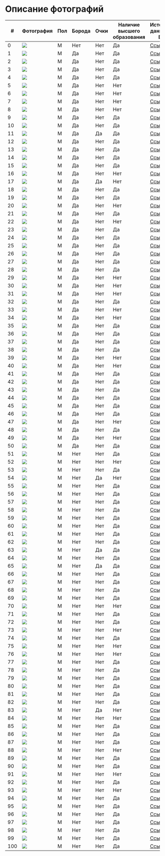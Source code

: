 # Описание фотографий


| # | Фотография | Пол | Борода | Очки | Наличие высшего образования | Источник данных о ВО | Источник фото |
|---|---|---|---|---|---|---|---|
| 0 |![](/Elon_Musk.jpg) | M | Нет | Нет | Да | [Ссылка](https://ru.wikipedia.org/wiki/%D0%9C%D0%B0%D1%81%D0%BA,_%D0%98%D0%BB%D0%BE%D0%BD) | [Ссылка](https://ru.wikipedia.org/wiki/%D0%9C%D0%B0%D1%81%D0%BA,_%D0%98%D0%BB%D0%BE%D0%BD) | 
| 1 |![](/beard/1_Princ_Garry.png) | M | Да | Нет | Да | [Ссылка](https://zen.yandex.ru/media/id/5cb45b2d8fc6bd00b323c1a9/korolevskoe-obrazovanie-gde-uchilis-chleny-korolevskoi-semi-5d7d3721aad4363eae52d0b2)  | [Ссылка](https://fb.ru/post/celebrities/2020/9/11/243199) |
| 2 |![](/beard/2_Jamie_Dornan.jpg) | М | Да | Нет | Да |[Ссылка](https://yandex.ru/turbo/24smi.org/s/celebrity/199-dzhejmi-dornan.html) |[Ссылка](https://smoda.elpais.com/celebrities/jamie-dornan-personalmente-no-me-va-el-sadomasoquismo/amp/) |
| 3 |![](/beard/3_Danila_Kozlovski.jpg) | М | Да | Нет | Да |[Ссылка](https://ru.wikipedia.org/wiki/%D0%9A%D0%BE%D0%B7%D0%BB%D0%BE%D0%B2%D1%81%D0%BA%D0%B8%D0%B9,_%D0%94%D0%B0%D0%BD%D0%B8%D0%BB%D0%B0_%D0%92%D0%B0%D0%BB%D0%B5%D1%80%D1%8C%D0%B5%D0%B2%D0%B8%D1%87) |[Ссылка](https://www.beicon.ru/events/v_lenkome_vruchili_premiyu_tvorcheskoe_otkryitie_imeni_olega_yankovskogo) |
| 4 |![](/beard/4_Djared_Leto.jpg) | М | Да | Нет | Да |[Ссылка](https://www.wikidata.org/wiki/Q484523) |[Ссылка](https://www.pinterest.ru/pin/136022851219645096/) |
| 5 |![](/beard/5_Leonardo_Di_Caprio.jpg) | М | Да | Нет | Нет |[Ссылка](https/en.wikipedia.org/wiki/Leo_DiCaprio#Early_life_and_acting_background) |[Ссылка](https://www.pinterest.ru/pin/AW0JtiDud00D0AelQF7Y35NehexW_6_L9savk0hVY95egwJB5BrdPH8/) |
| 6 |![](/beard/6_Lionel_Messi.jpg) | М | Да | Нет | Нет |[Ссылка](https://www.sport-express.ru/football/france/reviews/lionel-messi-biografiya-i-karera-v-futbole-napadayuschego-sbornoy-argentiny-dostizheniya-lichnaya-zhizn-forvarda-i-foto-1944163/) |[Ссылка](https://twitter.com/thibaut_hubert?lang=ru)  |
| 7 |![](/beard/7rayan.jpg) | М | Да | Нет | Нет |[Ссылка](https://www.mentoday.ru/life/career/28-znamenitostey-brosivshih-shkolu-i-ne-poluchivshih-vysshego-obrazovaniya/) |[Ссылка](https://tyumen.ananasposter.ru/ryan-gosling-2) |
| 8 |![](/beard/8_Robert_Pattinsson.jpg) | М | Да | Нет | Нет |[Ссылка](https://ru.wikipedia.org/wiki/%D0%9F%D0%B0%D1%82%D1%82%D0%B8%D0%BD%D1%81%D0%BE%D0%BD,_%D0%A0%D0%BE%D0%B1%D0%B5%D1%80%D1%82) |[Ссылка](https://viva.ua/lifestar/news/30790-zvezdniy-otsheljnik-robert-pattinson-udivil-gustoy-borodoy-i-sderjannim-obrazom.html) |
| 9 |![](/beard/9_Bred_Pitt.jpg) | М | Да | Нет | Да |[Ссылка](https://ru.wikipedia.org/wiki/%D0%9F%D0%B8%D1%82%D1%82,_%D0%91%D1%80%D1%8D%D0%B4) |[Ссылка](http://www.bp-info.ru/images/public/2010-01-30/18.htm) |
| 10 |![](/beard/10_Habenski_Konstantin.jpg) | М | Да | Нет | Да |[Ссылка](https://ru.wikipedia.org/wiki/%D0%A5%D0%B0%D0%B1%D0%B5%D0%BD%D1%81%D0%BA%D0%B8%D0%B9,_%D0%9A%D0%BE%D0%BD%D1%81%D1%82%D0%B0%D0%BD%D1%82%D0%B8%D0%BD_%D0%AE%D1%80%D1%8C%D0%B5%D0%B2%D0%B8%D1%87) |[Ссылка](https://www.metronews.ru/novosti/glavnoe/reviews/konstantin-habenskiy-bolezn-ne-konec-puti-1147662/?ua=dt) |
| 11 |![](/beard/11vladimir.jpg) | М | Да | Да | Да |[Ссылка](https://www.kino-teatr.ru/kino/acter/m/ros/5041/bio/) |[Ссылка](https://muzhyazheny.ru/womans/zhena-aktera-vladimira-yaglycha) |
| 12 |![](/beard/12_Sergei_Baduk.jpg) | М | Да | Нет | Да |[Ссылка](https://biographe.ru/sportsmeni/sergey-baduk/) |[Ссылка](https://www.goodfon.ru/download/sergei-badiuk-bodibilder-myshchtsy-bodybuilder-boroda-muscle/1080x960/) |
| 13 |![](/beard/13_Nikita_Djigurda.jpeg) | М | Да | Нет | Да |[Ссылка](https://biographe.ru/znamenitosti/nikita-dzhigurda/) |[Ссылка](https://krestyanka.com/biografii-izvestnyh-ljudej/nikita-dzhigurda.html) |
| 14 |![](/beard/14_bilan.jpg) | М | Да | Нет | Да |[Ссылка](http://www.bolshoyvopros.ru/questions/1741278-kakoe-obrazovanie-u-dimy-bilan.html) |[Ссылка](https://interesnyefakty.org/dima-bilan/)|
| 15 |![](/beard/15_Valerii_Meladze.jpg) | М | Да | Нет | Да |[Ссылка](https://ria.ru/20200623/1573298290.html) |[Ссылка](https://kak2z.ru/index.php?topic=624570.0) |
| 16 |![](/beard/16_Stas_Mihailov.jpg) | М | Да | Нет | Нет |[Ссылка](https://zen.yandex.ru/media/kakprosto.ru/stas-mihailov-biografiia-tvorchestvo-karera-lichnaia-jizn-5c05556777022f00acf3cc05)|[Ссылка](https://vk.com/stas_mihailoff_photo_audio_video) |
| 17 |![](/beard/17_Maxim_Fadeev.jpg) | М | Да | Да | Нет |[Ссылка](https://ru.wikipedia.org/wiki/%D0%A4%D0%B0%D0%B4%D0%B5%D0%B5%D0%B2,_%D0%9C%D0%B0%D0%BA%D1%81%D0%B8%D0%BC_%D0%90%D0%BB%D0%B5%D0%BA%D1%81%D0%B0%D0%BD%D0%B4%D1%80%D0%BE%D0%B2%D0%B8%D1%87#%D0%91%D0%B8%D0%BE%D0%B3%D1%80%D0%B0%D1%84%D0%B8%D1%8F) |[Ссылка](https://tvcenter.ru/news-tv/stars/maksim-fadeev-ob-otechestvennyh-reperah/) |
| 18 |![](/beard/18_Alexande_Revva.jpg) | М | Да | Нет | Да |[Ссылка](https://www.kino-teatr.ru/kino/acter/m/star/41529/bio/) |[Ссылка](https://obaldela.ru/detsla-rezidentu-comedy-club-aleksandru-revve/) |
| 19 |![](/beard/19_Djigan.jpg) | М | Да | Нет | Да |[Ссылка](https://svpressa.ru/persons/dzhigan/) |[Ссылка](https://www.maximonline.ru/guide/promo/_article/dzhigan-znaet-chto-podarit-beremennoj-zhene/) |
| 20 |![](/beard/20_Amiran_Sardarov.jpg) | М | Да | Нет | Нет |[Ссылка](https://uznayvse.ru/znamenitosti/biografiya-amiran-sardarov.html) |[Ссылка](https://360tv.ru/news/obschestvo/avtor-dnevnika-hacha-popal-v-avariju-v-moskve/) |
| 21 |![](/beard/21_Boris_Sokol.jpg) | М | Да | Нет | Да |[Ссылка](https://kinofilmpro.ru/akteryi/biografii/sergej-romanovich) |[Ссылка](https://graziamagazine.ru/stars/anastasiya-reshetova-i-eshche-5-zvezd-kotorye-smenili-veru/?from=main_big) |
| 22 |![](/beard/22_Timati.jpg) | М | Да | Нет | Нет |[Ссылка](https://otvet.mail.ru/question/22893781) |[Ссылка](https://privately.ru/moda/133504-timati-podtverdil-svoe-uchastie-v-novom-sezone-shou-holostjak-.html) |
| 23 |![](/beard/23_Dmitriy_Kudryashov.jpg) | М | Да | Нет | Да |[Ссылка](https://mma.express/fighters/boxing/dmitriy-kudryashov) |[Ссылка](http://www.vsenabox.ru/news/?PAGEN_1=4&PAGEN_3=47)|
| 24 |![](/beard/24_navalnii.jpg) | М | Да | Нет | Да |[Ссылка](https://svpressa.ru/persons/aleksey-navalnyy/) |[Ссылка](https://www.standaard.be/cnt/dmf20160410_02228645)|
| 25 |![](/beard/25_Kadyrov.jpg) | М | Да | Нет | Да |[Ссылка](https://zen.yandex.ru/media/chechnya/akademik-i-professor-kadyrov-gde-kogda-na-kogo-uchilsia-glava-chechenskoi-respubliki-60f6fcc2ef98b3251fea9160) |[Ссылка](https://grozniy.bezformata.com/listnews/ramzan-kadirov-za-svoyu-pozitciyu/88363838/?amp=1)  |
| 26 |![](/beard/26_Zelenski.jpg) | М  | Да | Нет | Да |[Ссылка](http://www.bolshoyvopros.ru/questions/3202354-kakoe-obrazovanie-u-vladimira-zelenskogo-stanet-li-on-slugoj-naroda.html) |[Ссылка](https://yakutsk.ru/news/id10190-leonkov-obyasnil-s-kem-zelenskij-budet-voevat-posle-unichtozheniya-vsu-na-donbasse/)|
| 27 |![](/beard/27matti.jpg) | М  | Да | Нет | Да |[Ссылка](https://ru.wikipedia.org/wiki/%D0%9C%D0%B0%D0%BA%D0%BA%D0%BE%D0%BD%D0%B0%D1%85%D0%B8,_%D0%9C%D1%8D%D1%82%D1%82%D1%8C%D1%8E)   |[Ссылка](https://www.kino-teatr.ru/kino/news/y2019/11/19542/foto/i2/176002//)  |
| 28 |![](/beard/28_Adam_Levin.jpeg) | М  | Да | Нет | Да |[Ссылка](https://translated.turbopages.org/proxy_u/en-ru.ru.494412a3-62cdd0ad-013f37a3-74722d776562/https/en.wikipedia.org/wiki/Adam_Levine)  |[Ссылка](https://www.elle.ru/krasota/trendy/top-10-samyih-seksualnyih-borodatyih-mujchin/)  |
| 29 |![](/beard/29_Jake_Jilenholl.jpeg) | М  | Да | Нет | Нет |[Ссылка](https://uznayvse.ru/znamenitosti/biografiya-dzheyk-dzhillenhol.html)   |[Ссылка](https://www.elle.ru/krasota/trendy/top-10-samyih-seksualnyih-borodatyih-mujchin/)  |
| 30 |![](/beard/30_Jason_Stathem.jpeg) | М  | Да | Нет | Нет |[Ссылка](https://otvet.mail.ru/question/83505995)   |[Ссылка](https://www.elle.ru/krasota/trendy/top-10-samyih-seksualnyih-borodatyih-mujchin/) |
| 31 |![](/beard/31_shaya_Labaf.jpeg) | М  | Да | Нет | Нет |[Ссылка](https://yandex.ru/turbo/24smi.org/s/celebrity/3310-shaia-labaf.html)   |[Ссылка](https://www.elle.ru/krasota/trendy/top-10-samyih-seksualnyih-borodatyih-mujchin/)  |
| 32 |![](/beard/32_Andrew_Garfild.jpeg) | М  | Да | Нет | Да |[Ссылка](https://ru.wikipedia.org/wiki/%D0%93%D0%B0%D1%80%D1%84%D0%B8%D0%BB%D0%B4,_%D0%AD%D0%BD%D0%B4%D1%80%D1%8E)   |[Ссылка](https://www.elle.ru/krasota/trendy/top-10-samyih-seksualnyih-borodatyih-mujchin/) |
| 33 |![](/beard/33_Andrew_Hamman.jpg) | М  | Да | Нет | Нет |[Ссылка](https://zvezda.today/people/andre-hamann/)   |[Ссылка](https://www.pinterest.ru/pin/680606562415863641/)  |
| 34 |![](/beard/34_Uilli_Cartie.jpg) | М  | Да | Нет | Нет |[Ссылка](https://dev.abcdef.wiki/wiki/Willy_Cartier)  |[Ссылка](https://www.pinterest.ru/pin/168040629820201094/)  |
| 35 |![](/beard/35_Basta.jpg) | М  | Да | Нет | Да |[Ссылка](https://nationmagazine.ru/people/gramotnye-vse-stali-kakoe-obrazovanie-u-timati-basty-oksimirona-i-drugikh-reperov/)   |[Ссылка](https://www.pinterest.ru/pin/168040629820201094/)  |
| 36 |![](/beard/36_Ivan_Dorn.jpg) | М  | Да | Нет | Да |[Ссылка](https://uznayvse.ru/znamenitosti/biografiya-ivan-dorn.html)   |[Ссылка](https://klops.ru/interview/2019-06-14/194907-proryv-na-zapad-delo-dolgoe-ivan-dorn-rasskazal-o-pokorenii-zagranichnoy-auditorii-i-kontserte-v-kaliningrade)  |
| 37 |![](/beard/37_Alexei_Chumakov.jpeg) | М  | Да | Нет | Да |[Ссылка](https://biographe.ru/znamenitosti/aleksey-chumakov/)   |[Ссылка](https://tmbw.ru/aleksey-chumakov-trogatelno-pozdravil-doch-s-dnem-rozhdeniya)  |
| 38 |![](/beard/38_Mihail_Shufutinski.jpg) | М  | Да | Нет | Да |[Ссылка](https://biographe.ru/znamenitosti/mihail-shufutinskiy/) |[Ссылка](https://www.shazam.com/ru/artist/%D0%B3%D1%80%D1%83%D0%BF%D0%BF%D0%B0-%D0%B1%D0%B5%D0%BB%D0%BE%D0%B2%D0%B5%D0%B6%D1%81%D0%BA%D0%B0%D1%8F-%D0%BF%D1%83%D1%89%D0%B0/983531375) |
| 39 |![](/beard/39_Zak_Galifanski.jpg) | М  | Да | Нет | Нет |[Ссылка](https://www.kinopoisk.ru/name/44646/)  |[Ссылка](http://almode.ru/stars/30069-zak-galifianakis-65-foto.html)  |
| 40 |![](/beard/40_Kianu_Rivz.jpg) | М  | Да | Нет | Нет |[Ссылка](https://uznayvse.ru/znamenitosti/biografiya-kianu-rivz.html)  |[Ссылка](https://womendays.org/kianu-rivz/)  |
| 41 |![](/beard/41_Hiu_Jackman.jpg) | М  | Да | Нет | Да |[Ссылка](https://ru.wikipedia.org/wiki/%D0%94%D0%B6%D0%B5%D0%BA%D0%BC%D0%B0%D0%BD,_%D0%A5%D1%8C%D1%8E)   |[Ссылка](http://almode.ru/stars/30043-hju-dzhekman-67-foto.html)  |
| 42 |![](/beard/42_Vyacheslav_Malcev.jpg) | М  | Да | Нет | Да |[Ссылка](https://bragin-sasha.livejournal.com/4007304.html) |[Ссылка](https://www.4vsar.ru/news/88132.html) |
| 43 |![](/beard/43_Milonov.jpg) | М  | Да | Нет | Да |[Ссылка](https://er.ru/person/444820ee-ac6d-4022-9eb7-15f0b3192d6d)   |[Ссылка](https://skolkolet.com/vitaliy-milonov)  |
| 44 |![](/beard/44_Abramovich.jpeg) | М  | Да | Нет | Да |[Ссылка](https://vd-tv.ru/content/biografiia-romana-abramovicha)   |[Ссылка](https://www.sports.ru/tribuna/blogs/foooootballnewsssssss/3022423.html?service_comment_id=1107517838%C2%A6post%C2%A63022423) |
| 45 |![](/beard/45_Denis_Parfenov.jpg) | М  | Да | Нет | Да |[Ссылка](https://federalcity.ru/index.php?newsid=10532)   |[Ссылка](http://duma.gov.ru/multimedia/photo/45798/) |
| 46 |![](/beard/46_Magomed_Daylov.jpg) | М  | Да | Нет | Да |[Ссылка](https://chechnya.gov.ru/people/daudov-magomed-hozhahmedovich/)   |[Ссылка](https://m.fishki.net/anti/2098381-smi-uznali-ob-izbienii-glavy-verhovnogo-suda-chechni-spikerom-parlamenta.html)  |
| 47 |![](/beard/47_Ulik.jpg) | М  | Да | Нет | Нет |[Ссылка](https://yandex.ru/turbo/24smi.org/s/celebrity/97112-iulii-oneshko.html)   |[Ссылка](https://top10z.ru/top-goods/test-na-skolko-xorosho-ty-znaesh-yulika.html)  |
| 48 |![](/beard/48_Dava.jpg) | М  | Да | Нет | Да |[Ссылка](https://toppeoples.ru/dava/#Obrazovanie)   |[Ссылка](https://www.starhit.ru/novosti/dava-zakupil-odejdu-na-million-rubley-212933/)  |
| 49 |![](/beard/49_Litvinov.jpg) | М  | Да | Нет | Нет |[Ссылка](https://zarplatto.ru/mihail-litvin-skolko-zarabatyvaet-millioner-samorodok/)   |[Ссылка](https://www.ku66.ru/news/bloger_litvin_obidelsja_na_kanal_rossija_posle_reportazha_o_sebe_psy_vonjuchie/2021-02-12-51192) |
| 50 |![](/beard/50_Agutin.jpg)|М|Да|Нет|Да|[Ссылка](https://www.kakprosto.ru/kak-955137-biografiya-i-lichnaya-zhizn-leonida-agutina#:~:text=Леонид%20Агутин%20имеет%20высшее%20режиссерское,свой%20будущий%20хит%20«Босоногий%20мальчик»)|[Ссылка](https://fb.ru/post/celebrities/2020/4/22/203777) | 
| 51 |![](/beard/51_Nikolai_Sobolev.jpg) | М  | Нет | Нет | Да |[Ссылка](https://youtube-lessons.ru/videoblogery/nikolaj-sobolev/) |[Ссылка](https://fotocpytnik.ru/stil/nikolaj-sobolev-rost.html)  |
| 52 |![](/beard/52_Ysachev.jpg) | М  | Нет | Нет | Нет |[Ссылка](https://zen.yandex.ru/media/gdezhivet/videobloger-ruslan-usachev--biografiia-sekrety-lichnoi-jizni-i-tiajelaia-rabota-5eaa81fa102eee24419d5724)   |[Ссылка](https://newelhome.com/post/34128909655739963/%D0%A0%D1%83%D1%81%D0%BB%D0%B0%D0%BD-%D0%A3%D1%81%D0%B0%D1%87%D0%B5%D0%B2/)  |
| 53 |![](/beard/53_Dud.jpg) | М  | Нет | Нет | Да |[Ссылка](https://toppeoples.ru/yuriy-dud/) |[Ссылка](https://problogerov.ru/jurij-dud-biografija-lichnaja-zhizn/)|
| 54 |![](/beard/54_Potrnyagin.jpg) | М  | Нет | Да | Нет |[Ссылка](https://hrmonitor.ru/bio/dmitriy-portnyagin.html#i-2)  |[Ссылка](https://www.deloforum63.ru/)  |
| 55 |![](/beard/55_Putin.jpg) | М  | Нет | Нет | Да |[Ссылка](https://tass.ru/info/6967925?utm_source=yandex.ru&utm_medium=organic&utm_campaign=yandex.ru&utm_referrer=yandex.ru)   |[Ссылка](https://uz.sputniknews.ru/20210414/putin-sdelal-vtoruyu-privivku-ot-covid-19--i-srazu-otpravilsya-provodit-zasedanie-18326578.html)  |
| 56 |![](/beard/56_Moor.jpg) | М  | Нет | Нет | Да |[Ссылка](https://admtyumen.ru/ogv_ru/gov/scheme/MoorAV/Bio.htm) |[Ссылка](https://ugra-news.ru/article/pozdravleniya_s_yubileem_ot_dobrykh_sosedey/) |
| 57 |![](/beard/57_Medvedev.jpg) | М  | Нет | Нет | Да |[Ссылка](https://ru.wikipedia.org/wiki/Медведев,_Дмитрий_Анатольевич)   |[Ссылка](https://russische-botschaft.ru/ru/medvedev/) |
| 58 |![](/beard/58_Andrey_Turchak.jpeg) | М  | Нет | Нет | Да |[Ссылка](http://suai.ru/es/about/graduates/?LANG=ru) |[Ссылка](https://nsk.rbc.ru/nsk/14/11/2019/5dcce0839a79471c0616e545) |
| 59 |![](/beard/59_Roman_Zhilin.jpg) | М  | Нет | Нет | Да |[Ссылка](https://sbs.edu.ru/programms/speakers/roman-zhilin) |[Ссылка](https://elot.ru/profile/32005265)  |
| 60 |![](/beard/60_Anton_Vlasov.jpg) | М  | Нет | Нет | Да |[Ссылка](https://www.kino-teatr.ru/kino/acter/m/ros/458010/bio/)   |[Ссылка](http://m.kino-teatr.ru/kino/acter/m/ros/458010/com/)  |
| 61 |![](/beard/61_Khovanskiy.jpg) | М  | Нет | Нет | Да |[Ссылка](https://wikipedia.org.ru/vikipediya-yuriya-khovanskogo/)   |[Ссылка](https://yandex.ru/images/search?text=%D0%B1%D0%BB%D0%BE%D0%B3%D0%B3%D0%B5%D1%80%20%D1%85%D0%BE%D0%B2%D0%B0%D0%BD%D1%81%D0%BA%D0%B8%D0%B9&from=tabbar&pos=5&rpt=simage&img_url=https%3A%2F%2Fpbs.twimg.com%2Fmedia%2FCIlf96oUYAAKRZK.jpg&lr=2) |
| 62 |![](/beard/62_Sobyanin.jpg) | М  | Нет | Нет | Да |[Ссылка](https://yakapitalist.ru/prof/gde-uchilsya-sobyanin/)   |[Ссылка](https://krukovo.mos.ru/presscenter/news/detail/2005482.html)  |
| 63 |![](/beard/63_Galkin.jpg) | М  | Нет | Да | Да |[Ссылка](https://news.rambler.ru/other/42050059-biografiya-maksim-galkin/)   |[Ссылка](https://www.kino-teatr.ru/lifestyle/news/y2018/2-6/14210/)  |
| 64 |![](/beard/64_Sergei_Bezrukov.jpg) | М  | Нет | Нет | Да |[Ссылка](https://ru.wikipedia.org/wiki/%D0%91%D0%B5%D0%B7%D1%80%D1%83%D0%BA%D0%BE%D0%B2,_%D0%A1%D0%B5%D1%80%D0%B3%D0%B5%D0%B9_%D0%92%D0%B8%D1%82%D0%B0%D0%BB%D1%8C%D0%B5%D0%B2%D0%B8%D1%87)  |[Ссылка](http://almode.ru/stars/29916-sergej-bezrukov-62-foto.html)  |
| 65 |![](/beard/65_Malakhov.jpg) | М  | Нет | Да | Да |[Ссылка](http://malahov.ru/biografiya)  |[Ссылка](http://almode.ru/stars/29904-andrej-malahov-67-foto.html)  |
| 66 |![](/beard/66_Pavel_Volya.jpg) | М  | Нет | Нет | Да |[Ссылка](https://www.thevoicemag.ru/stars/biography/pavel-volia/)   |[Ссылка](https://wpten.ru/category/fitnes/p/587571/lyajsan-utyasheva-i-pavel-volya-komu-oni-nravyatsya)  |
| 67 |![](/beard/67_Sergei_Svetlakov.jpeg) | М  | Нет | Нет | Да |[Ссылка](https://biographe.ru/znamenitosti/sergey-svetlakov/)   |[Ссылка](https://www.ok-magazine.ru/stars/interview/149521-sergej-svetlakov-chuvstvo-neizvestnosti-pomogaet-dvigatsya-vpered) |
| 68 |![](/beard/68_Alexei_Sherbakov.jpeg) | М  | Нет | Нет | Да |[Ссылка](https://yandex.ru/turbo/24smi.org/s/celebrity/3178-aleksei-shcherbakov.html)   |[Ссылка](https://standup.tnt-online.ru/hero/aleksey-shcherbakov)  |
| 69 |![](/beard/69_Emir_Koshokov.jpg) | М  | Нет | Нет | Да |[Ссылка](https://yandex.ru/turbo/24smi.org/s/celebrity/168650-emir-kashokov.html)   |[Ссылка](https://filmnavi.ru/person/emir-kashokov_5045079)  |
| 70 |![](/beard/70_Oleg_Myami.jpeg) | М  | Нет | Нет | Нет |[Ссылка](https://wikipedia.org.ru/vikipediya-olega-mayami/)|[Ссылка](https://xn--35-dlcmp7ch.xn--p1ai/news/2021/06/29/izvestnyy_rossiyskiy_pop_ispolnitel_oleg_mayami_posetil_vologodskuyu_oblast)  |
| 71 |![](/beard/71_Azamat_Musagaliev.jpeg) | М  | Нет | Нет | Да |[Ссылка](https://kino.mail.ru/person/699824_azamat_musagaliev/)  |[Ссылка](https://tatiana-photo.ru/%D1%81%D0%B5%D0%BC%D1%8C%D1%8F-%D0%B0%D0%B7%D0%B0%D0%BC%D0%B0%D1%82%D0%B0-%D0%BC%D1%83%D1%81%D0%B0%D0%B3%D0%B0%D0%BB%D0%B8%D0%B5%D0%B2%D0%B0-%D1%84%D0%BE%D1%82%D0%BE)  |
| 72 |![](/beard/72_Nurlan_Saburov.jpg) | М  | Нет | Нет | Да |[Ссылка](https://ru.wikipedia.org/wiki/%D0%A1%D0%B0%D0%B1%D1%83%D1%80%D0%BE%D0%B2,_%D0%9D%D1%83%D1%80%D0%BB%D0%B0%D0%BD_%D0%90%D0%BB%D0%B8%D0%B1%D0%B5%D0%BA%D0%BE%D0%B2%D0%B8%D1%87)   |[Ссылка](https://swyper.ru/bloggers/stendap/komiki/nurlan-saburov/biografiya-umorista-iz-kazahstana/)  |
| 73 |![](/beard/73_Sergei_Orlov.jpg) | М  | Нет | Нет | Нет |[Ссылка](https://100biografiy.ru/tv/sergej-orlov)   |[Ссылка](https://uchastniki.com/bloggers/sergej-orlov.html)  |
| 74 |![](/beard/74_Shastun.jpg) | М  | Нет | Нет | Да |[Ссылка](https://persono.ru/biography/anton-shastun/)  |[Ссылка](https://fi.pinterest.com/pin/820640363342107182/)  |
| 75 |![](/beard/75_Niletto.jpg) | М  | Нет | Нет | Нет |[Ссылка](https://zhizn-zvezd.ru/niletto-danil-prytkov-biografiya-lichnaya-zhizn-roditeli-ego-devushka/)  |[Ссылка](https://tvcenter.ru/biz/10-sovremennyh-molodyozhnyh/?nv4dieatuy=y)  |
| 76 |![](/beard/76_Milohin.jpg) | М  | Нет | Нет | Нет |[Ссылка](http://www.bolshoyvopros.ru/questions/3816936-danja-milohin-kakoe-u-nego-obrazovanie.html)  |[Ссылка](https://new-interview.ru/blogeryi/danya-milohin-vpiska/)  |
| 77 |![](/beard/77_Uri_Loza.jpg) | М  | Нет | Нет | Да |[Ссылка](https://24smi.org/celebrity/2105-yurij-loza.html)  |[Ссылка](https://www.paparazzi.ru/blogs/Bagirova/493314/) |
| 78 |![](/beard/78_Mihail_Shac.jpg) | М  | Нет | Нет | Да |[Ссылка](https://7days.ru/stars/bio/mikhail-shats/bio.htm) |[Ссылка](https://blitz.plus/mikhail-shac?_gl=1*1d4gtmi*_ga*Rm5fbmE5QjdFWmlRRTF2andZSDlvQ3BnclJkNzVJaTItY0kxZ2t6cDM3dlZnb1Y4UWEzdDNfZTkwS3k4Sm9jOQ..)  |
| 79 |![](/beard/79_Shalyapin.jpg) | М  | Нет | Нет | Да |[Ссылка](http://www.shalyapin.ru/biografia/)  |[Ссылка](https://www.paparazzi.ru/blogs/Bagirova/477841/)  |
| 80 |![](/beard/80_Ponasenkov.jpg) | М  | Нет | Нет | Да |[Ссылка](https://begeton.com/blog/2321-evgenij-ponasenkov-knigi-memy-lichnaya-zhizn-biografiya-vojna-1812-kanal-zdravogo-smysla/)  |[Ссылка](https://novostinedeli.net/news/world/10518/) |
| 81 |![](/beard/81_Vladimir_Vinokur.jpg) | М  | Нет | Нет | Да |[Ссылка](https://ru.wikipedia.org/wiki/%D0%92%D0%B8%D0%BD%D0%BE%D0%BA%D1%83%D1%80,_%D0%92%D0%BB%D0%B0%D0%B4%D0%B8%D0%BC%D0%B8%D1%80_%D0%9D%D0%B0%D1%82%D0%B0%D0%BD%D0%BE%D0%B2%D0%B8%D1%87)|[Ссылка](https://xn--46-mlcej4bhjj.xn--p1ai/lica/zhena-vinokura.html)  |
| 82 |![](/beard/82_Ivan_Abramov.jpeg) | М  | Нет | Нет | Да |[Ссылка](https://stories-of-success.ru/iskusstvo/ivana-abramova)   |[Ссылка](https://standup.tnt-online.ru/hero/ivan-abramov)  |
| 83 |![](/beard/83_Leps.jpg) | М  | Нет | Да | Нет |[Ссылка](https://stories-of-success.ru/grigoriya-lepsa)   |[Ссылка](https://ru.facemarket.org/roster/grigory_leps/)  |
| 84 |![](/beard/84_Dominic_Djoker.jpg) | М  | Нет | Нет | Нет |[Ссылка](https://muz-tv.ru/stars/dominick_jocker/)   |[Ссылка](http://known-name.ru/face/dominik-dzhoker/foto/2)  |
| 85 |![](/beard/85_Dmitrij-Guberniev.jpg) | М  | Нет | Нет | Да |[Ссылка](http://guberniev.tv/)   |[Ссылка](https://astrosolution.ru/znamenitosti-po-znakam-zodiaka/znamenitosti-vesy-muzhchiny-zhenshhiny/znamenitosti-vesy-muzhchiny-dmitrij-guberniev/)  |
| 86 |![](/beard/86_Fomin.jpg) | М  | Нет | Нет | Да |[Ссылка](https://www.kino-teatr.ru/kino/acter/m/star/38684/bio/)  |[Ссылка](https://tvcenter.ru/zvezdy/mitya-fomin-snova-privlekaet-vnimanie-obschestvennosti-foto-v-neglizhe/)  |
| 87 |![](/beard/87_Burunov.jpg) | М  | Нет | Нет | Да |[Ссылка](https://zen.yandex.ru/media/dossier/znamenityi-sergei-burunov-v-kakom-voennom-uchilisce-uchilsia-i-pochemu-stal-akterom-6058a8cf5e931f7d0221da40)  |[Ссылка](https://www.kleo.ru/items/news/2021/09/29/burunov-lichnaya-zhizn.shtml) |
| 88 |![](/beard/88_Babich.jpg) | М  | Нет | Нет | Нет |[Ссылка](https://yandex.ru/turbo/24smi.org/s/celebrity/132258-artur-babich.html)  |[Ссылка](https://tntmusic.ru/14611-luchshie-intervyu-i-eksklyuzivy-tntmusic-ru-za-god/) |
| 89 |![](/beard/89_Shatunov.jpg) | М  | Нет | Нет | Да |[Ссылка](https://svpressa.ru/persons/yuriy-shatunov/)   |[Ссылка](https://games-of-thrones.ru/40-luchshih-foto-yuriya-shatunova-foto-ego-zheny-detey.html)  |
| 90 |![](/beard/90_Oleg_Tinkov.jpeg) | М  | Нет | Нет | Да |[Ссылка](https://www.forbes.ru/profile/237245-tinkov)  |[Ссылка](https://wisto.ru/star_houses/gde-zivet-oleg-tinkov-foto.html) |
| 91 |![](/beard/91_Roman_Popov.jpg) | М  | Нет | Нет | Нет |[Ссылка](https://stories-of-success.ru/iskusstvo/romana-popova)   |[Ссылка](https://ruskino.ru/art/44809/gallery)  |
| 92 |![](/beard/92_Yarushin.jpeg) | М  | Нет | Нет | Да |[Ссылка](https://stories-of-success.ru/stanislava-yarushina)   |[Ссылка](https://www.wday.ru/seks-otnosheniya/psihologiya/akter-iz-univera-rasskazal-o-tomskoy-seme/)  |
| 93 |![](/beard/93_Mihaik_Grigorenko.jpg) | М  | Нет | Нет | Нет |[Ссылка](https://yandex.ru/turbo/24smi.org/s/celebrity/160623-mikhail-grigorenko.html)   |[Ссылка](https://www.gettyimages.pt/fotos/sabres-mikhail-grigorenko?phrase=sabres%20mikhail%20grigorenko&sort=mostpopular)  |
| 94 |![](/beard/94_Mark_Cykerberg.jpg) | М  | Нет | Нет | Да |[Ссылка](https://translated.turbopages.org/proxy_u/en-ru.ru.cb1c5a12-62ce0046-e00bf8eb-74722d776562/https/en.wikipedia.org/wiki/Lord_Zuckerborg)   |[Ссылка](https://akspic.ru/image/139639-golova-nos-lico-shheka-gazeta)  |
| 95 |![](/beard/95_Jack_Ma.jpg) | М  | Нет | Нет | Да |[Ссылка](https://ru.wikipedia.org/wiki/%D0%94%D0%B6%D0%B5%D0%BA_%D0%9C%D0%B0)   |[Ссылка](https://www.adweek.com/performance-marketing/alibaba-s-jack-ma-adweek-s-2014-media-visionary-161808/?itm_source=related_articles&itm_medium=position3)  |
| 96 |![](/beard/96_Pino.jpg) | М  | Нет | Нет | Да |[Ссылка](https://translated.turbopages.org/proxy_u/en-ru.ru.dac9a766-62ce01a8-60917986-74722d776562/https/en.wikipedia.org/wiki/Francois-Henri_Pinault)   |[Ссылка](https://theblueprint.ru/news/14837)  |
| 97 |![](/beard/97_Pavel_Durov.jpg) | М  | Нет | Нет | Да |[Ссылка](https://ru.wikipedia.org/wiki/%D0%94%D1%83%D1%80%D0%BE%D0%B2,_%D0%9F%D0%B0%D0%B2%D0%B5%D0%BB_%D0%92%D0%B0%D0%BB%D0%B5%D1%80%D1%8C%D0%B5%D0%B2%D0%B8%D1%87)   |[Ссылка](https://xn--b1aghuwg.xn--p1ai/pavel-durov/pavel-durov-2/)  |
| 98 |![](/beard/98_Poroshenko.jpg) | М  | Нет | Нет | Да |[Ссылка](https://ria.ru/20190129/1550057918.html)   |[Ссылка](https://sharij.net/poroshenko-rasskazal-lukashenko-kak-deystvovat-vo-vremya-protestov)  |
| 99 |![](/beard/99_Rinat_Ahmetov.jpg) | М  | Нет | Нет | Да |[Ссылка](https://yandex.ru/turbo/24smi.org/s/celebrity/2226-rinat-akhmetov.html)   |[Ссылка](https://proza.ru/2012/12/20/767) |
| 100 |![](/beard/100_Konstantin_Zhevago.jpg) | М  | Нет | Нет | Да |[Ссылка](https://businessman.ru/new-zhevago-konstantin-ukrainskij-biznesmen-i-politik.html)   |[Ссылка](https://mobillegends.net/%D0%B3%D0%B0%D0%BB%D0%B8%D0%BD%D0%B0-%D1%82%D0%B8%D0%BC%D0%BE%D1%88%D0%B5%D0%BD%D0%BA%D0%BE-%D0%B1%D0%B8%D0%BE%D0%B3%D1%80%D0%B0%D1%84%D0%B8%D1%8F-%D0%B8-%D0%B4%D0%B0%D1%82%D0%B0-%D1%80%D0%BE%D0%B6)  |
